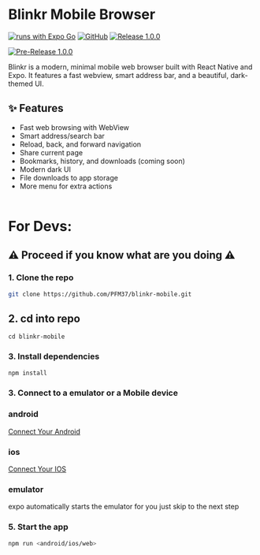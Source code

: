 # **Blinkr Mobile Browser**
[![runs with Expo Go](https://img.shields.io/badge/Runs%20with%20Expo%20Go-4630EB.svg?style=flat-square&logo=EXPO&labelColor=f3f3f3&logoColor=000)](https://expo.dev/client)
[![GitHub](https://img.shields.io/badge/PFM37-Blinker--Mobile-8208FB?logo=github&logoColor=fff)](https://github.com/PFM37/blinkr-mobile)
[![Release 1.0.0](https://img.shields.io/badge/Release-v1.0.0-8208FB?logo=github&logoColor=fff)](https://github.com/PFMCODES/blinkr-mobile/releases/tag/Blinkr-1.0.0)

[![Pre-Release 1.0.0](https://img.shields.io/badge/Download_latest_version-8208FB)](https://github.com/PFMCODES/blinkr-mobile/releases/download/Blinkr-1.0.0/Blinkr-1.0.0.apk)

Blinkr is a modern, minimal mobile web browser built with React Native and Expo. It features a fast webview, smart address bar, and a beautiful, dark-themed UI.

## ✨ Features

- Fast web browsing with WebView
- Smart address/search bar
- Reload, back, and forward navigation
- Share current page
- Bookmarks, history, and downloads (coming soon)
- Modern dark UI
- File downloads to app storage
- More menu for extra actions
<br><br>

# **For Devs:**
## **⚠️ Proceed if you know what are you doing ⚠️**

### 1. **Clone the repo**
```bash
git clone https://github.com/PFM37/blinkr-mobile.git
```

## 2. **cd into repo**
```
cd blinkr-mobile
```

### 3. **Install dependencies**

```bash
npm install
```
### 3. **Connect to a emulator or a Mobile device**

### android

[Connect Your Android ](https://developer.android.com/tools/adb)

### ios

[Connect Your IOS](https://support.apple.com/en-in/guide/mac-help/mchlada1d602/mac)

### emulator
expo automatically starts the emulator for you just skip to the next step

### 5. **Start the app**

```bash
npm run <android/ios/web>
```